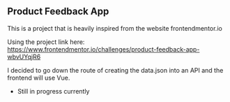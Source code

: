 ## Product Feedback App

This is a project that is heavily inspired from the website frontendmentor.io

Using the project link here: https://www.frontendmentor.io/challenges/product-feedback-app-wbvUYqjR6

I decided to go down the route of creating the data.json into an API and the frontend will use Vue.

- Still in progress currently